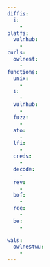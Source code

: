 ```yaml
---
diffis:
  i:
    -
platfs:
  vulnhub:
    -
curls:
  owlnest:
    -
functions:
  unix:
    -
  i:
    -
  vulnhub:
    -
  fuzz:
    -
  ato:
    -
  lfi:
    -
  creds:
    -
  decode:
    -
  rev:
    -
  bof:
    -
  rce:
    -
  be:
    -

wals:
  owlnestwu:
    -
---
```

